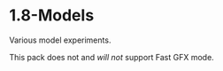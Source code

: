 1.8-Models
==========

Various model experiments.

This pack does not and *will not* support Fast GFX mode.
